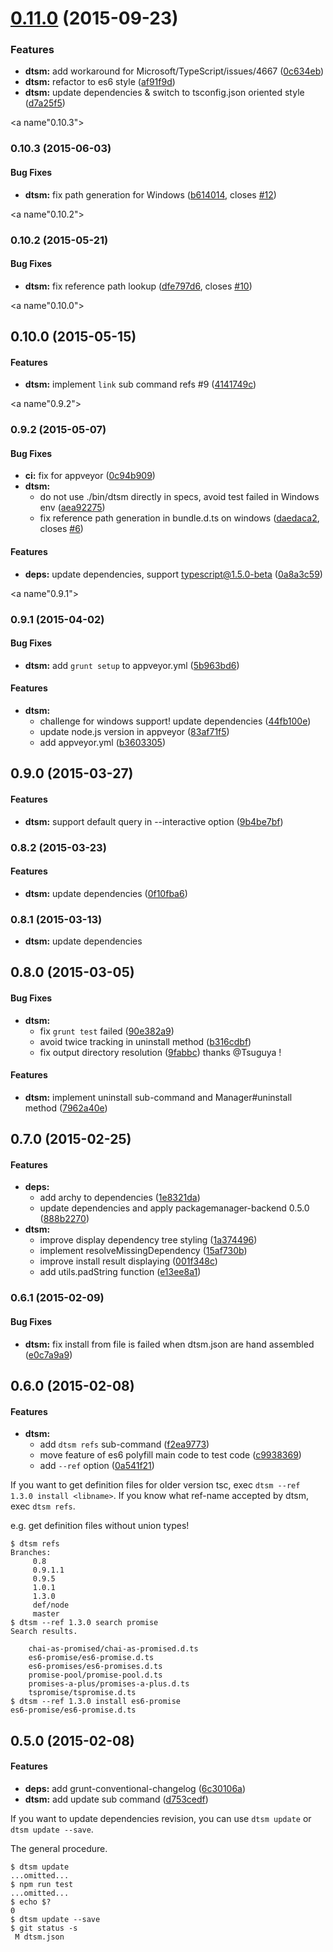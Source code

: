 <a name="0.11.0"></a>
# [0.11.0](https://github.com/vvakame/dtsm/compare/0.10.3...v0.11.0) (2015-09-23)


### Features

* **dtsm:** add workaround for Microsoft/TypeScript/issues/4667 ([0c634eb](https://github.com/vvakame/dtsm/commit/0c634eb))
* **dtsm:** refactor to es6 style ([af91f9d](https://github.com/vvakame/dtsm/commit/af91f9d))
* **dtsm:** update dependencies & switch to tsconfig.json oriented style ([d7a25f5](https://github.com/vvakame/dtsm/commit/d7a25f5))



<a name"0.10.3"></a>
### 0.10.3 (2015-06-03)

#### Bug Fixes

* **dtsm:** fix path generation for Windows ([b614014](https://github.com/vvakame/dtsm/commit/b614014), closes [#12](https://github.com/vvakame/dtsm/issues/12))

<a name"0.10.2"></a>
### 0.10.2 (2015-05-21)


#### Bug Fixes

* **dtsm:** fix reference path lookup ([dfe797d6](https://github.com/vvakame/dtsm/commit/dfe797d6), closes [#10](https://github.com/vvakame/dtsm/issues/10))


<a name"0.10.0"></a>
## 0.10.0 (2015-05-15)


#### Features

* **dtsm:** implement `link` sub command refs #9 ([4141749c](https://github.com/vvakame/dtsm/commit/4141749c))


<a name"0.9.2"></a>
### 0.9.2 (2015-05-07)


#### Bug Fixes

* **ci:** fix for appveyor ([0c94b909](https://github.com/vvakame/dtsm/commit/0c94b909))
* **dtsm:**
  * do not use ./bin/dtsm directly in specs, avoid test failed in Windows env ([aea92275](https://github.com/vvakame/dtsm/commit/aea92275))
  * fix reference path generation in bundle.d.ts on windows ([daedaca2](https://github.com/vvakame/dtsm/commit/daedaca2), closes [#6](https://github.com/vvakame/dtsm/issues/6))


#### Features

* **deps:** update dependencies, support typescript@1.5.0-beta ([0a8a3c59](https://github.com/vvakame/dtsm/commit/0a8a3c59))


<a name"0.9.1"></a>
### 0.9.1 (2015-04-02)


#### Bug Fixes

* **dtsm:** add `grunt setup` to appveyor.yml ([5b963bd6](https://github.com/vvakame/dtsm/commit/5b963bd6))


#### Features

* **dtsm:**
  * challenge for windows support! update dependencies ([44fb100e](https://github.com/vvakame/dtsm/commit/44fb100e))
  * update node.js version in appveyor ([83af71f5](https://github.com/vvakame/dtsm/commit/83af71f5))
  * add appveyor.yml ([b3603305](https://github.com/vvakame/dtsm/commit/b3603305))


<a name="0.9.0"></a>
## 0.9.0 (2015-03-27)


#### Features

* **dtsm:** support default query in --interactive option ([9b4be7bf](https://github.com/vvakame/dtsm/commit/9b4be7bfc1512d641858a1ead61c028772a0bf6e))


<a name="0.8.2"></a>
### 0.8.2 (2015-03-23)


#### Features

* **dtsm:** update dependencies ([0f10fba6](https://github.com/vvakame/dtsm/commit/0f10fba676a9cf581125a8508b4853260e6d1c80))


<a name="0.8.1"></a>
### 0.8.1 (2015-03-13)

* **dtsm:** update dependencies

<a name="0.8.0"></a>
## 0.8.0 (2015-03-05)


#### Bug Fixes

* **dtsm:**
  * fix `grunt test` failed ([90e382a9](https://github.com/vvakame/dtsm/commit/90e382a9da822da54c034097d43f29251a058871))
  * avoid twice tracking in uninstall method ([b316cdbf](https://github.com/vvakame/dtsm/commit/b316cdbfe18edc5508aa45260fcff418681f9183))
  * fix output directory resolution ([9fabbc](https://github.com/vvakame/dtsm/commit/9fabbc071dccf4b8263dfa48db036dcedf49d766)) thanks @Tsuguya !

#### Features

* **dtsm:** implement uninstall sub-command and Manager#uninstall method ([7962a40e](https://github.com/vvakame/dtsm/commit/7962a40e0dd06c272f3a902d7206d7f320b856af))


<a name="0.7.0"></a>
## 0.7.0 (2015-02-25)


#### Features

* **deps:**
  * add archy to dependencies ([1e8321da](https://github.com/vvakame/dtsm/commit/1e8321da5eefe8c6616390c61d342fb0b0193a81))
  * update dependencies and apply packagemanager-backend 0.5.0 ([888b2270](https://github.com/vvakame/dtsm/commit/888b227080acaa761458d701d2ec1c4cf50d92a6))
* **dtsm:**
  * improve display dependency tree styling ([1a374496](https://github.com/vvakame/dtsm/commit/1a37449609bf7537e46fa472f16d385ffb8ef593))
  * implement resolveMissingDependency ([15af730b](https://github.com/vvakame/dtsm/commit/15af730b99457d9ba39584851c8917c3c515e8bf))
  * improve install result displaying ([001f348c](https://github.com/vvakame/dtsm/commit/001f348c700f6b6bee928eb2bb1913092590a057))
  * add utils.padString function ([e13ee8a1](https://github.com/vvakame/dtsm/commit/e13ee8a19b3154f5ceba7f1ffc4ef8a89af86857))


<a name="0.6.1"></a>
### 0.6.1 (2015-02-09)


#### Bug Fixes

* **dtsm:** fix install from file is failed when dtsm.json are hand assembled ([e0c7a9a9](https://github.com/vvakame/dtsm/commit/e0c7a9a98f7f3cc2b83462796242a8aa3f03d1f4))


<a name="0.6.0"></a>
## 0.6.0 (2015-02-08)


#### Features

* **dtsm:**
  * add `dtsm refs` sub-command ([f2ea9773](https://github.com/vvakame/dtsm/commit/f2ea9773897e0430049dd77ab44db2f27c71e835))
  * move feature of es6 polyfill main code to test code ([c9938369](https://github.com/vvakame/dtsm/commit/c99383697f10a8288aa87cdf9dde8640d09ce4ed))
  * add `--ref` option ([0a541f21](https://github.com/vvakame/dtsm/commit/0a541f21ce9ac9e0e50115e37898d347460a2e87))

If you want to get definition files for older version tsc, exec `dtsm --ref 1.3.0 install <libname>`.
If you know what ref-name accepted by dtsm, exec `dtsm refs`.

e.g. get definition files without union types!

```
$ dtsm refs
Branches:
	 0.8
	 0.9.1.1
	 0.9.5
	 1.0.1
	 1.3.0
	 def/node
	 master
$ dtsm --ref 1.3.0 search promise
Search results.

	chai-as-promised/chai-as-promised.d.ts
	es6-promise/es6-promise.d.ts
	es6-promises/es6-promises.d.ts
	promise-pool/promise-pool.d.ts
	promises-a-plus/promises-a-plus.d.ts
	tspromise/tspromise.d.ts
$ dtsm --ref 1.3.0 install es6-promise
es6-promise/es6-promise.d.ts
```

<a name="0.5.0"></a>
## 0.5.0 (2015-02-08)


#### Features

* **deps:** add grunt-conventional-changelog ([6c30106a](https://github.com/vvakame/dtsm/commit/6c30106a3aa7d86e167fc4609e80288f359c87c9))
* **dtsm:** add update sub command ([d753cedf](https://github.com/vvakame/dtsm/commit/d753cedfbb92bfcaa17c38947d1bda8fbb88134c))

If you want to update dependencies revision, you can use `dtsm update` or `dtsm update --save`.

The general procedure.

```
$ dtsm update
...omitted...
$ npm run test
...omitted...
$ echo $?
0
$ dtsm update --save
$ git status -s
 M dtsm.json
```
